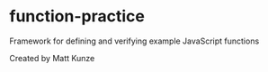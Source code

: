function-practice
=================

Framework for defining and verifying example JavaScript functions

Created by Matt Kunze
